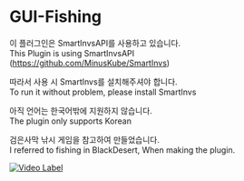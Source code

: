 # GUI-Fishing
이 플러그인은 SmartInvsAPI를 사용하고 있습니다.  
This Plugin is using SmartInvsAPI (https://github.com/MinusKube/SmartInvs)


따라서 사용 시 SmartInvs를 설치해주셔야 합니다.  
To run it without problem, please install SmartInvs  

아직 언어는 한국어밖에 지원하지 않습니다.  
The plugin only supports Korean  

검은사막 낚시 게임을 참고하여 만들었습니다.  
I referred to fishing in BlackDesert, When making the plugin.


[![Video Label](http://img.youtube.com/vi/L-09R3DrI2U/0.jpg)](https://youtu.be/L-09R3DrI2U)
